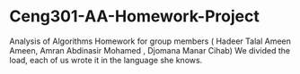 # Ceng301-AA-Homework-Project
Analysis of Algorithms Homework for group members ( Hadeer Talal Ameen Ameen, Amran Abdinasir Mohamed , Djomana Manar Cihab)
We divided the load, each of us wrote it in the language she knows.
